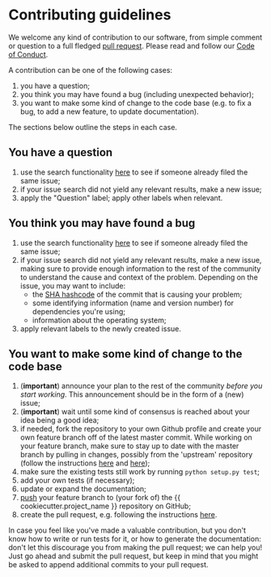 # Contributing guidelines

We welcome any kind of contribution to our software, from simple comment or question to a full fledged [pull request](https://help.github.com/articles/about-pull-requests/). Please read and follow our [Code of Conduct](CODE_OF_CONDUCT.md).

A contribution can be one of the following cases:

1. you have a question;
1. you think you may have found a bug (including unexpected behavior);
1. you want to make some kind of change to the code base (e.g. to fix a bug, to add a new feature, to update documentation).

The sections below outline the steps in each case.

## You have a question

1. use the search functionality [here](https://github.com/SCM-NV/qmflows-namd/issues) to see if someone already filed the same issue;
1. if your issue search did not yield any relevant results, make a new issue;
1. apply the "Question" label; apply other labels when relevant.

## You think you may have found a bug

1. use the search functionality [here](https://github.com/SCM-NV/qmflows-namd/issues) to see if someone already filed the same issue;
1. if your issue search did not yield any relevant results, make a new issue, making sure to provide enough information to the rest of the community to understand the cause and context of the problem. Depending on the issue, you may want to include:
    - the [SHA hashcode](https://help.github.com/articles/autolinked-references-and-urls/#commit-shas) of the commit that is causing your problem;
    - some identifying information (name and version number) for dependencies you're using;
    - information about the operating system;
1. apply relevant labels to the newly created issue.

## You want to make some kind of change to the code base

1. (**important**) announce your plan to the rest of the community _before you start working_. This announcement should be in the form of a (new) issue;
1. (**important**) wait until some kind of consensus is reached about your idea being a good idea;
1. if needed, fork the repository to your own Github profile and create your own feature branch off of the latest master commit. While working on your feature branch, make sure to stay up to date with the master branch by pulling in changes, possibly from the 'upstream' repository (follow the instructions [here](https://help.github.com/articles/configuring-a-remote-for-a-fork/) and [here](https://help.github.com/articles/syncing-a-fork/));
1. make sure the existing tests still work by running ``python setup.py test``;
1. add your own tests (if necessary);
1. update or expand the documentation;
1. [push](http://rogerdudler.github.io/git-guide/) your feature branch to (your fork of) the {{ cookiecutter.project_name }} repository on GitHub;
1. create the pull request, e.g. following the instructions [here](https://help.github.com/articles/creating-a-pull-request/).

In case you feel like you've made a valuable contribution, but you don't know how to write or run tests for it, or how to generate the documentation: don't let this discourage you from making the pull request; we can help you! Just go ahead and submit the pull request, but keep in mind that you might be asked to append additional commits to your pull request.
